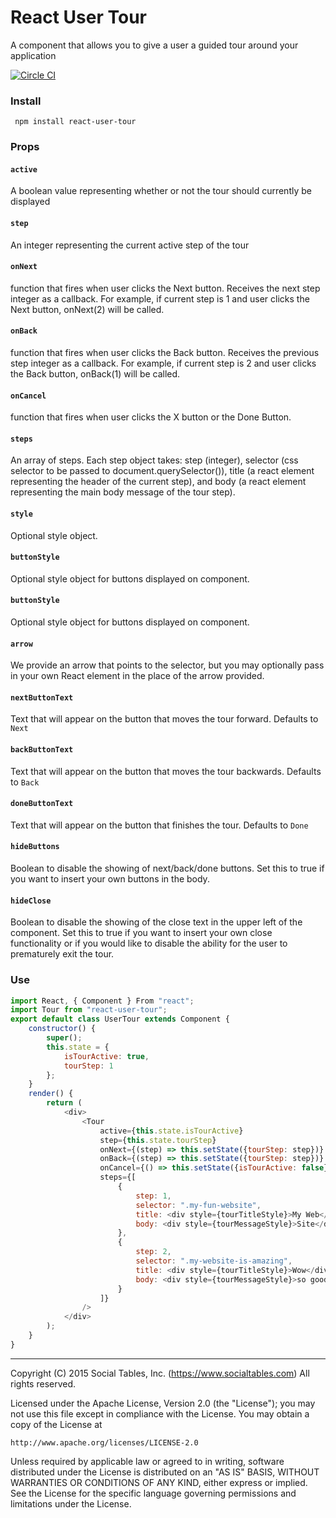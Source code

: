 # React User Tour

A component that allows you to give a user a guided tour around your application

[![Circle CI](https://circleci.com/gh/socialtables/react-user-tour.svg?style=svg&circle-token=914785eeca4d096e0303a857f52f20a646013124)](https://circleci.com/gh/socialtables/react-user-tour)

### Install
` npm install react-user-tour`

###  Props

#### `active`
A boolean value representing whether or not the tour should currently be displayed

#### `step`
An integer representing the current active step of the tour

#### `onNext`
function that fires when user clicks the Next button. Receives the next step integer as a callback. For example, if current step is 1 and user clicks the Next button, onNext(2) will be called.

#### `onBack`
function that fires when user clicks the Back button. Receives the previous step integer as a callback. For example, if current step is 2 and user clicks the Back button, onBack(1) will be called.

#### `onCancel`
function that fires when user clicks the X button or the Done Button.

#### `steps`
An array of steps. Each step object takes: step (integer), selector (css selector to be passed to document.querySelector()), title (a react element representing the header of the current step), and body (a react element representing the main body message of the tour step).

#### `style`
Optional style object.

#### `buttonStyle`
Optional style object for buttons displayed on component.

#### `buttonStyle`
Optional style object for buttons displayed on component.

#### `arrow`
We provide an arrow that points to the selector, but you may optionally pass in your own React element in the place of the arrow provided.

#### `nextButtonText`
Text that will appear on the button that moves the tour forward. Defaults to `Next`

#### `backButtonText`
Text that will appear on the button that moves the tour backwards. Defaults to `Back`

#### `doneButtonText`
Text that will appear on the button that finishes the tour. Defaults to `Done`

#### `hideButtons`
Boolean to disable the showing of next/back/done buttons. Set this to true if you want to insert your own buttons in the body.

#### `hideClose`
Boolean to disable the showing of the close text in the upper left of the component. Set this to true if you want to insert your own close functionality or if you would like to disable the ability for the user to prematurely exit the tour.

### Use

```js
import React, { Component } From "react";
import Tour from "react-user-tour";
export default class UserTour extends Component {
	constructor() {
		super();
		this.state = {
			isTourActive: true,
			tourStep: 1
		};
	}
	render() {
		return (
			<div>
				<Tour
					active={this.state.isTourActive}
					step={this.state.tourStep}
					onNext={(step) => this.setState({tourStep: step})}
					onBack={(step) => this.setState({tourStep: step})}
					onCancel={() => this.setState({isTourActive: false})}
					steps={[
						{
							step: 1,
							selector: ".my-fun-website",
							title: <div style={tourTitleStyle}>My Web</div>,
							body: <div style={tourMessageStyle}>Site</div>
						},
						{
							step: 2,
							selector: ".my-website-is-amazing",
							title: <div style={tourTitleStyle}>Wow</div>,
							body: <div style={tourMessageStyle}>so good</div>
						}
					]}
				/>
			</div>
		);
	}
}
```

- - -

Copyright (C) 2015 Social Tables, Inc. (https://www.socialtables.com) All rights reserved.

Licensed under the Apache License, Version 2.0 (the "License"); you may not use this file except in compliance with the License. You may obtain a copy of the License at

	http://www.apache.org/licenses/LICENSE-2.0

Unless required by applicable law or agreed to in writing, software distributed under the License is distributed on an "AS IS" BASIS, WITHOUT WARRANTIES OR CONDITIONS OF ANY KIND, either express or implied. See the License for the specific language governing permissions and limitations under the License.
